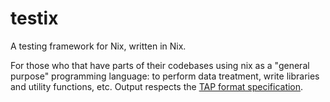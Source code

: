 # testix

A testing framework for Nix, written in Nix.

For those who that have parts of their codebases using nix as a "general purpose" programming language: to perform data treatment, write libraries and utility functions, etc.
Output respects the [TAP format specification](http://testanything.org/tap-specification.html).

